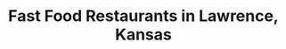 ---
active: true
name: Fast Food
sitemap: true
slug: fast-food
title: Fast Food Restaurants in Lawrence, Kansas
---